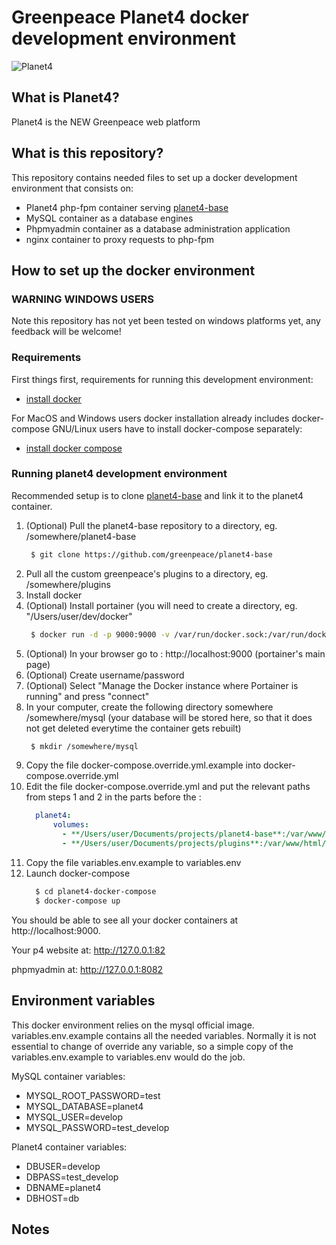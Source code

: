 # Greenpeace Planet4 docker development environment

![Planet4](https://cdn-images-1.medium.com/letterbox/300/36/50/50/1*XcutrEHk0HYv-spjnOej2w.png?source=logoAvatar-ec5f4e3b2e43---fded7925f62)

## What is Planet4?

Planet4 is the NEW Greenpeace web platform

## What is this repository?

This repository contains needed files to set up a docker development environment that consists on:

 * Planet4 php-fpm container serving [planet4-base](https://github.com/greenpeace/planet4-base)
 * MySQL container as a database engines
 * Phpmyadmin container as a database administration application
 * nginx container to proxy requests to php-fpm

## How to set up the docker environment

### WARNING WINDOWS USERS

Note this repository has not yet been tested on windows platforms yet, any feedback will be welcome!

### Requirements

First things first, requirements for running this development environment:

  * [install docker](https://docs.docker.com/engine/installation/)

For MacOS and Windows users docker installation already includes docker-compose
GNU/Linux users have to install docker-compose separately:

  * [install docker compose](https://docs.docker.com/compose/install/)

### Running planet4 development environment

Recommended setup is to clone [planet4-base](https://github.com/greenpeace/planet4-base) and link it to the planet4 container.

1. (Optional) Pull the planet4-base repository to a directory, eg. /somewhere/planet4-base 
    ```bash
     $ git clone https://github.com/greenpeace/planet4-base
    ```
2. Pull all the custom greenpeace's plugins to a directory, eg. /somewhere/plugins
3. Install docker
4. (Optional) Install portainer (you will need to create a directory, eg. "/Users/user/dev/docker"
    ```bash
     $ docker run -d -p 9000:9000 -v /var/run/docker.sock:/var/run/docker.sock -v /Users/user/dev/docker:/data portainer/portainer
    ```
5. (Optional) In your browser go to : http://localhost:9000 (portainer's main page)
6. (Optional) Create username/password
7. (Optional) Select "Manage the Docker instance where Portainer is running" and press "connect"
8. In your computer, create the following directory somewhere /somewhere/mysql (your database will be stored here, so that it does not get deleted everytime the container gets rebuilt)
    ```bash
     $ mkdir /somewhere/mysql
    ```
9. Copy the file docker-compose.override.yml.example into docker-compose.override.yml 
10. Edit the file docker-compose.override.yml and put the relevant paths from steps 1 and 2 in the parts before the :
    ```yaml
      planet4:
          volumes:
            - **/Users/user/Documents/projects/planet4-base**:/var/www/html:rw
            - **/Users/user/Documents/projects/plugins**:/var/www/html/public/wp-content/plugins:rw
    ```
11. Copy the file variables.env.example to variables.env
12. Launch docker-compose
    ```bash
      $ cd planet4-docker-compose
      $ docker-compose up
    ```

You should be able to see all your docker containers at http://localhost:9000.

Your p4 website at: http://127.0.0.1:82 

phpmyadmin at: http://127.0.0.1:8082 



## Environment variables

This docker environment relies on the mysql official image. variables.env.example contains all the needed variables.
Normally it is not essential to change of override any variable, so a simple copy of the variables.env.example to variables.env would do the job.

MySQL container variables:

  * MYSQL_ROOT_PASSWORD=test
  * MYSQL_DATABASE=planet4
  * MYSQL_USER=develop
  * MYSQL_PASSWORD=test_develop

Planet4 container variables:

  * DBUSER=develop
  * DBPASS=test_develop
  * DBNAME=planet4
  * DBHOST=db

## Notes
